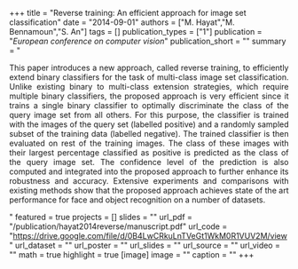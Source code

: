 +++
title = "Reverse training: An efficient approach for image set classification"
date = "2014-09-01"
authors = ["M. Hayat","M. Bennamoun","S. An"]
tags = []
publication_types = ["1"]
publication = "_European conference on computer vision_"
publication_short = ""
summary = "<p style='text-align: justify;'> This paper introduces a new approach, called reverse training, to efficiently extend binary classifiers for the task of multi-class image set classification. Unlike existing binary to multi-class extension strategies, which require multiple binary classifiers, the proposed approach is very efficient since it trains a single binary classifier to optimally discriminate the class of the query image set from all others. For this purpose, the classifier is trained with the images of the query set (labelled positive) and a randomly sampled subset of the training data (labelled negative). The trained classifier is then evaluated on rest of the training images. The class of these images with their largest percentage classified as positive is predicted as the class of the query image set. The confidence level of the prediction is also computed and integrated into the proposed approach to further enhance its robustness and accuracy. Extensive experiments and comparisons with existing methods show that the proposed approach achieves state of the art performance for face and object recognition on a number of datasets.</p>"
featured = true
projects = []
slides = ""
url_pdf = "/publication/hayat2014reverse/manuscript.pdf"
url_code = "https://drive.google.com/file/d/0B4LwCRkuLnTVeGt1WkM0R1VUV2M/view"
url_dataset = ""
url_poster = ""
url_slides = ""
url_source = ""
url_video = ""
math = true
highlight = true
[image]
image = ""
caption = ""
+++

